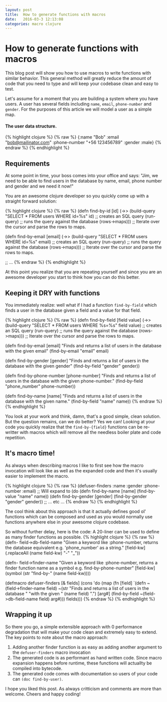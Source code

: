 ```yaml
---
layout: post
title:  How to generate functions with macros
date:   2016-03-3 12:13:08
categories: macro clojure
---
```


# How to generate functions with macros

This blog post will show you how to use macros to write functions with similar
behavior. This general method will greatly reduce the amount of code that
you need to type and will keep your codebase clean and easy to test.

Let's assume for a moment that you are building a system where you have users.
A user has several fields including `name`, `email`, `phone-number` and
`gender`. For the purposes of this article we will model a user as a simple map.

#### The user data structure.
{% highlight clojure %}
{% raw %}
{:name "Bob"
 :email "bob@mailinator.com"
 :phone-number "+56 123456789"
 :gender :male}
{% endraw %}
{% endhighlight %}

## Requirements

At some point in time, your boss comes into your office and says:
"Jim, we need to be able to find users in the database by name, email, phone
number and gender and we need it now!"

You are an awesome clojure developer so you quickly come up with a straight
forward solution:

{% highlight clojure %}
{% raw %}
(defn find-by-id [id]
  (->> (build-query "SELECT * FROM users WHERE id=%s" id) ;; creates an SQL query
       (run-query) ;; runs the query against the database
       (rows->maps))) ;; Iterate over the cursor and parse the rows to maps.

(defn find-by-email [email]
  (->> (build-query "SELECT * FROM users WHERE id=%s" email) ;; creates an SQL query
       (run-query) ;; runs the query against the database
       (rows->maps))) ;; Iterate over the cursor and parse the rows to maps.

;; ...
{% endraw %}
{% endhighlight %}

At this point you realize that you are repeating yourself and since you are an
awesome developer you start to think how you can do this better.

## Keeping it DRY with functions

You immediately realize: well what if I had a function `find-by-field` which
finds a user in the database given a field and a value for that field.

{% highlight clojure %}
{% raw %}
(defn find-by-field
  [field value]
  (->> (build-query "SELECT * FROM users WHERE %s=%s" field value) ;; creates an SQL query
       (run-query) ;; runs the query against the database
       (rows->maps))) ;; Iterate over the cursor and parse the rows to maps.

(defn find-by-email [email]
  "Finds and returns a list of users in the database with the given email"
  (find-by-email "email" email)

(defn find-by-gender [gender]
  "Finds and returns a list of users in the database with the given gender"
  (find-by-field "gender" gender))

(defn find-by-phone-number [phone-number]
  "Finds and returns a list of users in the database with the given phone-number."
  (find-by-field "phone_number" phone-number))

(defn find-by-name [name]
  "Finds and returns a list of users in the database with the given name."
  (find-by-field "name" name))
{% endraw %}
{% endhighlight %}

You look at your work and think, damn, that's a good simple, clean solution.
But the question remains, can we do better? Yes we can! Looking at your code
you quickly realize that the `find-by-{field}` functions can be re-writter
with macros which will remove all the needless boiler plate and code repetition.

## It's macro time!

As always when describing macros I like to first see how the macro invocation
will look like as well as the expanded code and then it's usually easier to
implement the macro.

{% highlight clojure %}
{% raw %}
(defuser-finders :name :gender :phone-number :email)
;; Will expand to
(do (defn find-by-name [name] (find-by-value "name" name))
    (defn find-by-gender [gender] (find-by-gender "gender" gender))
    ;; ... etc ...
{% endraw %}
{% endhighlight %}

The cool think about this approach is that it actually defines good ol'
functions which can be composed and used as you would normally use
functions anywhere else in your awesome clojure codebase.

So without further delay, here is the code: A 20-liner can be used to
define as many finder functions as possible.
{% highlight clojure %}
{% raw %}
(defn- field->db-field-name
  "Given a keyword like :phone-number, returns the database equivalent
  e.g. 'phone_number' as a string."
  [field-kw]
  (.replaceAll (name field-kw) "-" "_"))

(defn- field->finder-name
  "Given a keyword like :phone-number, returns a finder function name
  as a symbol e.g. find-by-phone-number"
  [field-kw]
  (symbol (str "find-by-" (name field-kw))))

(defmacro defuser-finders
  [& fields]
  (cons 'do
        (map (fn [field]
               `(defn ~(field->finder-name field)
                  ~(str "Finds and returns a list of users in the database "
                        "with the given " (name field) ".")
                  [arg#]
                  (find-by-field ~(field->db-field-name field) arg#)))
                  fields)))
{% endraw %}
{% endhighlight %}

## Wrapping it up

So there you go, a simple extensible approach with 0 performance degradation
that will make your code clean and extremely easy to extend. The key points to
note about the macro approach:

1. Adding another finder function is as easy as adding another argument to the
   `defuser-finders` macro invocation
2. The generated code is as performant as hand written code. Since macro
   expansion happens before runtime, these functions will actuallty be compiled
   into bytecode.
3. The generated code comes with documentation so users of your code can
   `(doc find-by-user)`.

I hope you liked this post. As always critticism and comments are more than
welcome. Cheers and happy coding!
